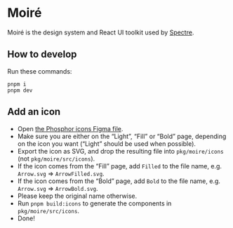 # Moiré

Moiré is the design system and React UI toolkit used by [Spectre](https://spectre.xyz/).

## How to develop

Run these commands:

```
pnpm i
pnpm dev
```

## Add an icon

- Open [the Phosphor icons Figma file](https://www.figma.com/file/pAC9K7G8UWkBCt6lq99Pi5/Phosphor-Icons-(Community)?node-id=3%3A2).
- Make sure you are either on the “Light”, “Fill” or “Bold” page, depending on the icon you want (“Light” should be used when possible).
- Export the icon as SVG, and drop the resulting file into `pkg/moire/icons` (not `pkg/moire/src/icons`).
- If the icon comes from the “Fill” page, add `Filled` to the file name, e.g. `Arrow.svg` => `ArrowFilled.svg`.
- If the icon comes from the “Bold” page, add `Bold` to the file name, e.g. `Arrow.svg` => `ArrowBold.svg`.
- Please keep the original name otherwise.
- Run `pnpm build:icons` to generate the components in `pkg/moire/src/icons`.
- Done!
